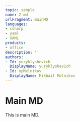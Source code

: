 ```yaml
---
topic: sample
name: 2 md
urlFragment: mainMD
languages:
- csharp
- yaml
- XAML
products:
- office
description: ''
authors:
- Id: yuryklyshevich
  DisplayName: yuryklyshevich
- Id: mpMelnikov
  DisplayName: Mikhail Melnikov
---
```


# Main MD

This is main MD.